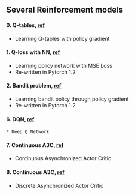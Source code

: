 ## Several Reinforcement models

#### 0. Q-tables, [ref](https://github.com/awjuliani/DeepRL-Agents/blob/master/Q-Table.ipynb)
   * Learning Q-tables with policy gradient
 
#### 1. Q-loss with NN, [ref](https://github.com/awjuliani/DeepRL-Agents/blob/master/Q-Network.ipynb)
   * Learning policy network with MSE Loss
   * Re-written in Pytorch 1.2

#### 2. Bandit problem, [ref](https://github.com/awjuliani/DeepRL-Agents/blob/master/Contextual-Policy.ipynb)
   * Learning bandit policy through policy gradient
   * Re-written in Pytorch 1.2
   
#### 6. DQN, [ref](https://github.com/MorvanZhou/PyTorch-Tutorial/blob/master/tutorial-contents/405_DQN_Reinforcement_learning.py)
    * Deep Q Network
   
#### 7. Continuous A3C, [ref](https://github.com/MorvanZhou/pytorch-A3C/blob/master/continuous_A3C.py)
   * Continuous Asynchronized Actor Critic

#### 8. Continuous A3C, [ref](https://github.com/MorvanZhou/pytorch-A3C/blob/master/discrete_A3C.py)
   * Discrete Asynchronized Actor Critic